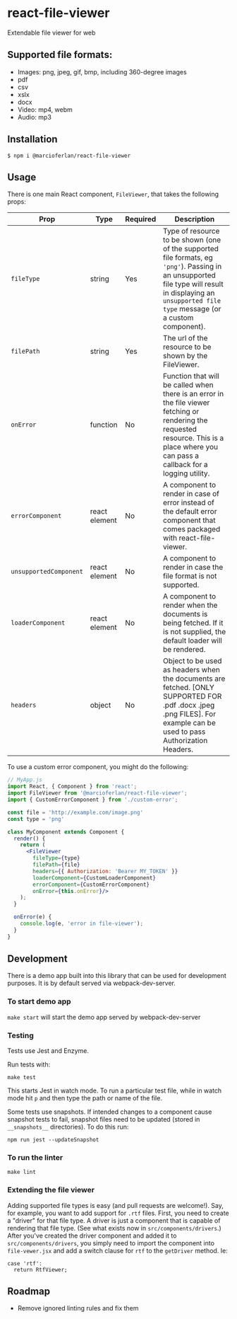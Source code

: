 
# react-file-viewer

Extendable file viewer for web

## Supported file formats:

 - Images: png, jpeg, gif, bmp, including 360-degree images
 - pdf
 - csv
 - xslx
 - docx
 - Video: mp4, webm
 - Audio: mp3

## Installation

```shell
$ npm i @marcioferlan/react-file-viewer
```

## Usage

There is one main React component, `FileViewer`, that takes the following props:

|Prop|Type|Required|Description|
|-|-|-|-|
|`fileType`|string|Yes|Type of resource to be shown (one of the supported file formats, eg `'png'`). Passing in an unsupported file type will result in displaying an `unsupported file type` message (or a custom component).|
|`filePath`|string|Yes|The url of the resource to be shown by the FileViewer.|
|`onError`|function|No|Function that will be called when there is an error in the file viewer fetching or rendering the requested resource. This is a place where you can pass a callback for a logging utility.|
|`errorComponent`|react element|No|A component to render in case of error instead of the default error component that comes packaged with react-file-viewer.|
|`unsupportedComponent`|react element|No|A component to render in case the file format is not supported.|
|`loaderComponent`|react element|No|A component to render when the documents is being fetched. If it is not supplied, the default loader will be rendered.|
|`headers`|object|No|Object to be used as headers when the documents are fetched. [ONLY SUPPORTED FOR .pdf .docx .jpeg .png FILES]. For example can be used to pass Authorization Headers.|

To use a custom error component, you might do the following:

```jsx
// MyApp.js
import React, { Component } from 'react';
import FileViewer from '@marcioferlan/react-file-viewer';
import { CustomErrorComponent } from './custom-error';

const file = 'http://example.com/image.png'
const type = 'png'

class MyComponent extends Component {
  render() {
    return (
      <FileViewer
        fileType={type}
        filePath={file}
        headers={{ Authorization: 'Bearer MY_TOKEN' }}
        loaderComponent={CustomLoaderComponent}
        errorComponent={CustomErrorComponent}
        onError={this.onError}/>
    );
  }

  onError(e) {
    console.log(e, 'error in file-viewer');
  }
}
```

## Development

There is a demo app built into this library that can be used for development
purposes. It is by default served via webpack-dev-server.

### To start demo app

`make start` will start the demo app served by webpack-dev-server

### Testing

Tests use Jest and Enzyme.

Run tests with:

```
make test
```

This starts Jest in watch mode. To run a particular test file, while in watch mode
hit `p` and then type the path or name of the file.

Some tests use snapshots. If intended changes to a component cause snapshot tests
to fail, snapshot files need to be updated (stored in `__snapshots__` directories).
To do this run:

```
npm run jest --updateSnapshot
```

### To run the linter

`make lint`

### Extending the file viewer

Adding supported file types is easy (and pull requests are welcome!). Say, for
example, you want to add support for `.rtf` files. First, you need to create a
"driver" for that file type. A driver is just a component that is capable of
rendering that file type. (See what exists now in `src/components/drivers`.) After
you've created the driver component and added it to `src/components/drivers`, you
simply need to import the component into `file-vewer.jsx` and add a switch clause
for `rtf` to the `getDriver` method. Ie:

```
case 'rtf':
  return RtfViewer;
```

## Roadmap

- Remove ignored linting rules and fix them
